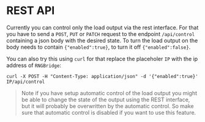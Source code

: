 # REST API
Currently you can control only the load output via the rest interface.
For that you have to send a `POST`, `PUT` or `PATCH` request to the endpoint `/api/control` containing a json body with the desired state.
To turn the load output on the body needs to contain `{"enabled":true}`, to turn it off `{"enabled":false}`.

You can also try this using `curl` for that replace the placeholer `IP` with the ip address of `RNGBridge`:
```shell
curl -X POST -H "Content-Type: application/json" -d '{"enabled":true}' IP/api/control
```

> Note if you have setup automatic control of the load output you might be able to change the state of the output using the REST interface, but it will probably be overwritten by the automatic control.
> So make sure that automatic control is disabled if you want to use this feature.
